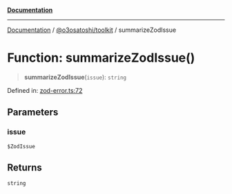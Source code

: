 [**Documentation**](../../../README.md)

***

[Documentation](../../../README.md) / [@o3osatoshi/toolkit](../README.md) / summarizeZodIssue

# Function: summarizeZodIssue()

> **summarizeZodIssue**(`issue`): `string`

Defined in: [zod-error.ts:72](https://github.com/o3osatoshi/experiment/blob/5bd7d1b2e07e346ab8abb44ddf7730e7fe84cf4f/packages/toolkit/src/zod-error.ts#L72)

## Parameters

### issue

`$ZodIssue`

## Returns

`string`
